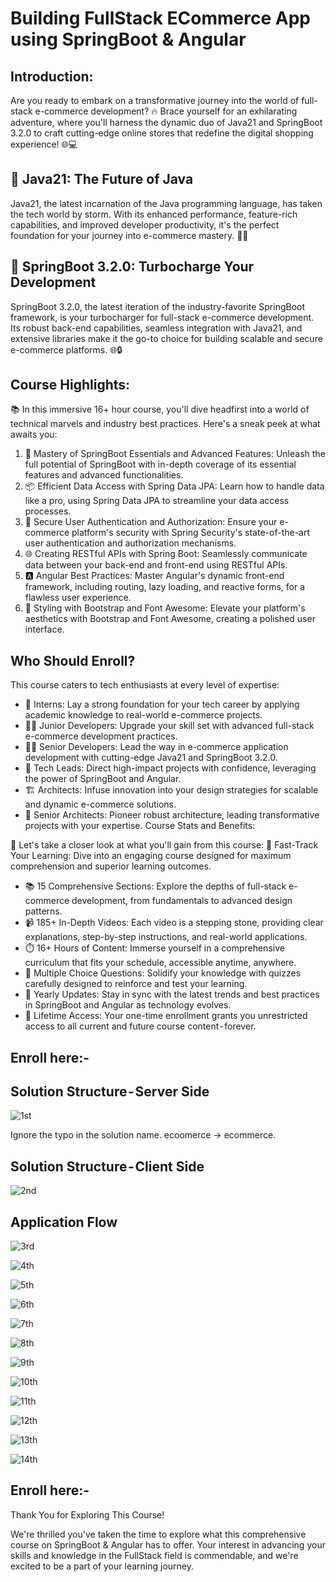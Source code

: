 # Building FullStack ECommerce App using SpringBoot & Angular

## Introduction:
Are you ready to embark on a transformative journey into the world of full-stack e-commerce development? 🔥 Brace yourself for an exhilarating adventure, where you'll harness the dynamic duo of Java21 and SpringBoot 3.2.0 to craft cutting-edge online stores that redefine the digital shopping experience! 🌐💻

## 🌟 Java21: The Future of Java
Java21, the latest incarnation of the Java programming language, has taken the tech world by storm. With its enhanced performance, feature-rich capabilities, and improved developer productivity, it's the perfect foundation for your journey into e-commerce mastery. 💪💼

## 🚀 SpringBoot 3.2.0: Turbocharge Your Development
SpringBoot 3.2.0, the latest iteration of the industry-favorite SpringBoot framework, is your turbocharger for full-stack e-commerce development. Its robust back-end capabilities, seamless integration with Java21, and extensive libraries make it the go-to choice for building scalable and secure e-commerce platforms. 🌐🔒

## Course Highlights:
📚 In this immersive 16+ hour course, you'll dive headfirst into a world of technical marvels and industry best practices. Here's a sneak peek at what awaits you:
1. 🧠 Mastery of SpringBoot Essentials and Advanced Features: Unleash the full potential of SpringBoot with in-depth coverage of its essential features and advanced functionalities.
2. 📦 Efficient Data Access with Spring Data JPA: Learn how to handle data like a pro, using Spring Data JPA to streamline your data access processes.
3. 🔐 Secure User Authentication and Authorization: Ensure your e-commerce platform's security with Spring Security's state-of-the-art user authentication and authorization mechanisms.
4. 🌐 Creating RESTful APIs with Spring Boot: Seamlessly communicate data between your back-end and front-end using RESTful APIs.
5. 🅰️ Angular Best Practices: Master Angular's dynamic front-end framework, including routing, lazy loading, and reactive forms, for a flawless user experience.
6. 🎨 Styling with Bootstrap and Font Awesome: Elevate your platform's aesthetics with Bootstrap and Font Awesome, creating a polished user interface.

## Who Should Enroll?
This course caters to tech enthusiasts at every level of expertise:
- 🌱 Interns: Lay a strong foundation for your tech career by applying academic knowledge to real-world e-commerce projects.
- 👨‍💻 Junior Developers: Upgrade your skill set with advanced full-stack e-commerce development practices.
- 👩‍💻 Senior Developers: Lead the way in e-commerce application development with cutting-edge Java21 and SpringBoot 3.2.0.
- 🚀 Tech Leads: Direct high-impact projects with confidence, leveraging the power of SpringBoot and Angular.
- 🏗️ Architects: Infuse innovation into your design strategies for scalable and dynamic e-commerce solutions.
- 🌟 Senior Architects: Pioneer robust architecture, leading transformative projects with your expertise.
Course Stats and Benefits:

🏁 Let's take a closer look at what you'll gain from this course:
🚀 Fast-Track Your Learning: Dive into an engaging course designed for maximum comprehension and superior learning outcomes.
- 📚 15 Comprehensive Sections: Explore the depths of full-stack e-commerce development, from fundamentals to advanced design patterns.
- 📹 185+ In-Depth Videos: Each video is a stepping stone, providing clear explanations, step-by-step instructions, and real-world applications.
- ⏱️ 16+ Hours of Content: Immerse yourself in a comprehensive curriculum that fits your schedule, accessible anytime, anywhere.
- 📝 Multiple Choice Questions: Solidify your knowledge with quizzes carefully designed to reinforce and test your learning.
- 🔄 Yearly Updates: Stay in sync with the latest trends and best practices in SpringBoot and Angular as technology evolves.
- 🔄 Lifetime Access: Your one-time enrollment grants you unrestricted access to all current and future course content - forever.

## Enroll here:- 

## Solution Structure - Server Side

![1st](https://github.com/rahulsahay19/Blog-Images/assets/3886381/3a62b6c5-6d93-464d-b839-fe59e029f5e0)

Ignore the typo in the solution name. ecoomerce → ecommerce.

## Solution Structure - Client Side

![2nd](https://github.com/rahulsahay19/Blog-Images/assets/3886381/828864a9-2828-49be-bb29-81d1a3a7bef2)

## Application Flow

![3rd](https://github.com/rahulsahay19/Blog-Images/assets/3886381/07216dbf-893e-44d5-8bb0-08279e2ad7d1)

![4th](https://github.com/rahulsahay19/Blog-Images/assets/3886381/ae496c3d-9a2f-4b28-888e-d2529153c0e6)

![5th](https://github.com/rahulsahay19/Blog-Images/assets/3886381/c172e9d1-ef2c-48a5-b39b-43d061302494)

![6th](https://github.com/rahulsahay19/Blog-Images/assets/3886381/8ba3203b-180e-4bdc-bf95-9d0244807626)

![7th](https://github.com/rahulsahay19/Blog-Images/assets/3886381/67759f82-82c6-441c-a9f9-82504b14b3ee)

![8th](https://github.com/rahulsahay19/Blog-Images/assets/3886381/3efeaaae-f61f-4775-8d0e-a4621e2e2e83)

![9th](https://github.com/rahulsahay19/Blog-Images/assets/3886381/7d90509f-3697-430b-9040-0782bb80edfb)

![10th](https://github.com/rahulsahay19/Blog-Images/assets/3886381/9481896f-3fa2-4114-9173-df523444fa6b)

![11th](https://github.com/rahulsahay19/Blog-Images/assets/3886381/c486930a-2928-4305-968c-134d9479c321)

![12th](https://github.com/rahulsahay19/Blog-Images/assets/3886381/b12573a7-bac8-47de-9ca5-c7747273b0e7)

![13th](https://github.com/rahulsahay19/Blog-Images/assets/3886381/f9b42116-2782-4f14-8e41-e08ae0a45a6f)

![14th](https://github.com/rahulsahay19/Blog-Images/assets/3886381/1b29163b-480a-4b9e-a8e3-c362874bb720)

## Enroll here:- 

Thank You for Exploring This Course!

We're thrilled you've taken the time to explore what this comprehensive course on SpringBoot & Angular has to offer. Your interest in advancing your skills and knowledge in the FullStack field is commendable, and we're excited to be a part of your learning journey.